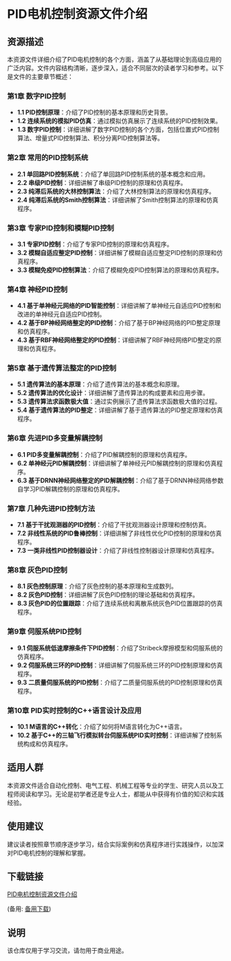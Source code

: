 # PID电机控制资源文件介绍

## 资源描述

本资源文件详细介绍了PID电机控制的各个方面，涵盖了从基础理论到高级应用的广泛内容。文件内容结构清晰，逐步深入，适合不同层次的读者学习和参考。以下是文件的主要章节概述：

### 第1章 数字PID控制
- **1.1 PID控制原理**：介绍了PID控制的基本原理和历史背景。
- **1.2 连续系统的模拟PID仿真**：通过模拟仿真展示了连续系统的PID控制效果。
- **1.3 数字PID控制**：详细讲解了数字PID控制的各个方面，包括位置式PID控制算法、增量式PID控制算法、积分分离PID控制算法等。

### 第2章 常用的PID控制系统
- **2.1 单回路PID控制系统**：介绍了单回路PID控制系统的基本概念和应用。
- **2.2 串级PID控制**：详细讲解了串级PID控制的原理和仿真程序。
- **2.3 纯滞后系统的大林控制算法**：介绍了大林控制算法的原理和仿真程序。
- **2.4 纯滞后系统的Smith控制算法**：详细讲解了Smith控制算法的原理和仿真程序。

### 第3章 专家PID控制和模糊PID控制
- **3.1 专家PID控制**：介绍了专家PID控制的原理和仿真程序。
- **3.2 模糊自适应整定PID控制**：详细讲解了模糊自适应整定PID控制的原理和仿真程序。
- **3.3 模糊免疫PID控制算法**：介绍了模糊免疫PID控制算法的原理和仿真程序。

### 第4章 神经PID控制
- **4.1 基于单神经元网络的PID智能控制**：详细讲解了单神经元自适应PID控制和改进的单神经元自适应PID控制。
- **4.2 基于BP神经网络整定的PID控制**：介绍了基于BP神经网络的PID整定原理和仿真程序。
- **4.3 基于RBF神经网络整定的PID控制**：详细讲解了RBF神经网络PID整定的原理和仿真程序。

### 第5章 基于遗传算法整定的PID控制
- **5.1 遗传算法的基本原理**：介绍了遗传算法的基本概念和原理。
- **5.2 遗传算法的优化设计**：详细讲解了遗传算法的构成要素和应用步骤。
- **5.3 遗传算法求函数极大值**：通过实例展示了遗传算法求函数极大值的过程。
- **5.4 基于遗传算法的PID整定**：详细讲解了基于遗传算法的PID整定原理和仿真程序。

### 第6章 先进PID多变量解耦控制
- **6.1 PID多变量解耦控制**：介绍了PID解耦控制的原理和仿真程序。
- **6.2 单神经元PID解耦控制**：详细讲解了单神经元PID解耦控制的原理和仿真程序。
- **6.3 基于DRNN神经网络整定的PID解耦控制**：介绍了基于DRNN神经网络参数自学习PID解耦控制的原理和仿真程序。

### 第7章 几种先进PID控制方法
- **7.1 基于干扰观测器的PID控制**：介绍了干扰观测器设计原理和控制仿真。
- **7.2 非线性系统的PID鲁棒控制**：详细讲解了非线性优化PID控制的原理和仿真程序。
- **7.3 一类非线性PID控制器设计**：介绍了非线性控制器设计原理和仿真程序。

### 第8章 灰色PID控制
- **8.1 灰色控制原理**：介绍了灰色控制的基本原理和生成数列。
- **8.2 灰色PID控制**：详细讲解了灰色PID控制的理论基础和仿真程序。
- **8.3 灰色PID的位置跟踪**：介绍了连续系统和离散系统灰色PID位置跟踪的仿真程序。

### 第9章 伺服系统PID控制
- **9.1 伺服系统低速摩擦条件下PID控制**：介绍了Stribeck摩擦模型和伺服系统的仿真程序。
- **9.2 伺服系统三环的PID控制**：详细讲解了伺服系统三环的PID控制原理和仿真程序。
- **9.3 二质量伺服系统的PID控制**：介绍了二质量伺服系统的PID控制原理和仿真程序。

### 第10章 PID实时控制的C++语言设计及应用
- **10.1 M语言的C++转化**：介绍了如何将M语言转化为C++语言。
- **10.2 基于C++的三轴飞行模拟转台伺服系统PID实时控制**：详细讲解了控制系统构成和仿真程序。

## 适用人群
本资源文件适合自动化控制、电气工程、机械工程等专业的学生、研究人员以及工程师阅读和学习。无论是初学者还是专业人士，都能从中获得有价值的知识和实践经验。

## 使用建议
建议读者按照章节顺序逐步学习，结合实际案例和仿真程序进行实践操作，以加深对PID电机控制的理解和掌握。

## 下载链接
[PID电机控制资源文件介绍](https://pan.quark.cn/s/61f42270b693) 

(备用: [备用下载](https://pan.baidu.com/s/1WDS2pFqt1jwB1GfJYbHLiw?pwd=1234))

## 说明

该仓库仅用于学习交流，请勿用于商业用途。
